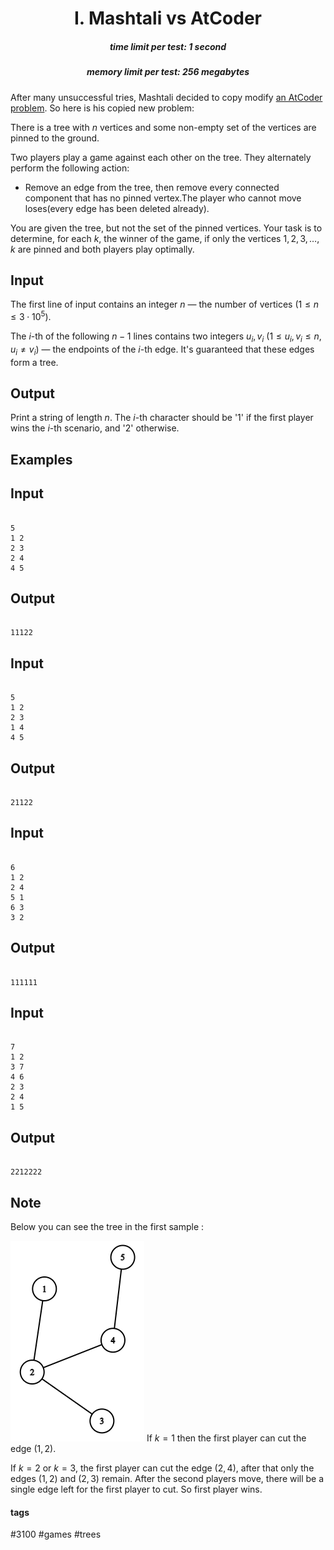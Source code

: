 <h1 style='text-align: center;'> I. Mashtali vs AtCoder</h1>

<h5 style='text-align: center;'>time limit per test: 1 second</h5>
<h5 style='text-align: center;'>memory limit per test: 256 megabytes</h5>

After many unsuccessful tries, Mashtali decided to copy modify [an AtCoder problem](https://atcoder.jp/contests/agc017/tasks/agc017_d). So here is his copied new problem:

There is a tree with $n$ vertices and some non-empty set of the vertices are pinned to the ground.

Two players play a game against each other on the tree. They alternately perform the following action:

* Remove an edge from the tree, then remove every connected component that has no pinned vertex.The player who cannot move loses(every edge has been deleted already).

You are given the tree, but not the set of the pinned vertices. Your task is to determine, for each $k$, the winner of the game, if only the vertices $1, 2, 3, \ldots, k$ are pinned and both players play optimally.

## Input

The first line of input contains an integer $n$ — the number of vertices ($1 \le n \le 3 \cdot 10^5$).

The $i$-th of the following $n-1$ lines contains two integers $u_i, v_i$ ($1 \le u_i, v_i \le n$, $u_i \ne v_i$) — the endpoints of the $i$-th edge. It's guaranteed that these edges form a tree.

## Output

Print a string of length $n$. The $i$-th character should be '1' if the first player wins the $i$-th scenario, and '2' otherwise.

## Examples

## Input


```

5
1 2
2 3
2 4
4 5

```
## Output


```

11122

```
## Input


```

5
1 2
2 3
1 4
4 5

```
## Output


```

21122

```
## Input


```

6
1 2
2 4
5 1
6 3
3 2

```
## Output


```

111111

```
## Input


```

7
1 2
3 7
4 6
2 3
2 4
1 5

```
## Output


```

2212222

```
## Note

Below you can see the tree in the first sample :

 ![](images/8065ec03fb21bbe68dafdbc45b616232373c74c8.png) If $k = 1$ then the first player can cut the edge $(1, 2)$.

If $k = 2$ or $k = 3$, the first player can cut the edge $(2, 4)$, after that only the edges $(1, 2)$ and $(2, 3)$ remain. After the second players move, there will be a single edge left for the first player to cut. So first player wins.



#### tags 

#3100 #games #trees 